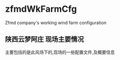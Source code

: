# zfmdWkFarmCfg
Zfmd company's working wind farm configuration

## 陕西云梦阿庄 现场主要情况
主要包括的是此风场下的,现场的一些配置文件,及概要信息
